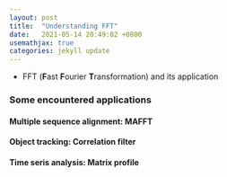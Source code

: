 ```yaml
---
layout: post
title:  "Understanding FFT"
date:   2021-05-14 20:49:02 +0800
usemathjax: true
categories: jekyll update
---
```


- FFT (**F**ast **F**ourier **T**ransformation) and its application




### Some encountered applications
#### Multiple sequence alignment: MAFFT
#### Object tracking: Correlation filter
#### Time seris analysis: Matrix profile
